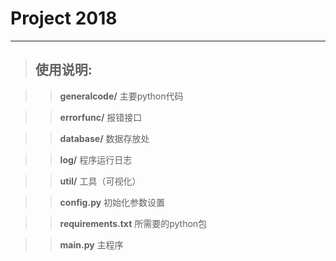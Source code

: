 # Project 2018

---

> ## **使用说明:**

> >  **generalcode/** 主要python代码

> > **errorfunc/** 报错接口

> > **database/** 数据存放处

> > **log/** 程序运行日志

> > **util/** 工具（可视化）

> > **config.py** 初始化参数设置

> > **requirements.txt** 所需要的python包

> > **main.py** 主程序